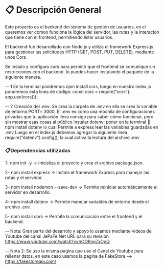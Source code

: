# 📋 Descripción General

Este proyecto es el backend del sistema de gestión de usuarios.
en el queremos ver comoo funciona la lógica del servidor, las rutas y la interacion que tiene con el frontend, permitiendo listar usuarios. 

El backend fue desarrollado con Node.js y utiliza el framework Express.js para gestionar las solicitudes HTTP (GET, POST, PUT, DELETE). mediante unos Cors. 

Se instalo y configuro cors para permitir que el frontend se comunique sin restricciones con el backend.
lo puedes hacer instalando el paquete de la siguiente manera.

-- 1 	En la terminal pondremos npm install cors, luego en nuestro index.js pondremos esta línea de código: 
    const cors = require("cors");
    app.use(cors());

-- 2 Creación del .env: Se crea la carpeta de .env  en ella se crea la variable de entorno PORT= 3000, El .env es como una mochila de configuraciones privadas que tu aplicación lleva consigo para saber cómo funcionar, pero sin mostrar esas cosas al público
    Instalar dotenv:  poner en la terminal  npm install dotenv lo cual Permite a express leer las variables guardadas en .env
    Luego en el index.js debemos agregar la siguiente línea 
    require("dotenv").config(); la cual activa la lectura del archivo .env

### 📋Dependencias utilizadas

1- npm init -y → Inicializa el proyecto y crea el archivo package.json.

2- npm install express → Instala el framework Express para manejar las rutas y el servidor.

3- npm install nodemon --save-dev → Permite reiniciar automáticamente el servidor en desarrollo.

4- npm install dotenv → Permite manejar variables de entorno desde el archivo .env.

5- npm install cors → Permite la comunicación entre el frontend y el backend.

-- Nota: Gran parte del desarrolo y apoyo lo usamos mediante videos de Youtube del canal JePaFe Net 
URL para su revision https://www.youtube.com/watch?v=hOORng7xOpQ 

-- Nota 2: Se uso la misma pagina que uso el Canal de Youtube para rellenar datos, en este caso usamos la pagina de FakeStore --> https://fakestoreapi.com/